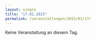 ```yaml
---
layout: single
title: "17.01.2015"
permalink: /veranstaltungen/2015/01/17/
---
```


Keine Veranstaltung an diesem Tag.
